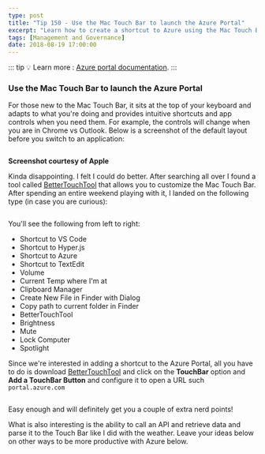 ```yaml
---
type: post
title: "Tip 150 - Use the Mac Touch Bar to launch the Azure Portal"
excerpt: "Learn how to create a shortcut to Azure using the Mac Touch Bar "
tags: [Management and Governance]
date: 2018-08-19 17:00:00
---
```


::: tip
:bulb: Learn more : [Azure portal documentation](https://docs.microsoft.com/azure/azure-portal/?WT.mc_id=docs-azuredevtips-azureappsdev).
:::

### Use the Mac Touch Bar to launch the Azure Portal

For those new to the Mac Touch Bar, it  sits at the top of your keyboard and adapts to what you're doing and provides intuitive shortcuts and app controls when you need them. For example, the controls will change when you are in Chrome vs Outlook. Below is a screenshot of the default layout before you switch to an application:

<img :src="$withBase('/files/keyboardaz1.png')">

**Screenshot courtesy of Apple**

Kinda disappointing. I felt I could do better. After searching all over I found a tool called [BetterTouchTool](https://folivora.ai/) that allows you to customize the Mac Touch Bar. After spending an entire weekend playing with it, I landed on the following type (in case you are curious):

<img :src="$withBase('/files/keyboardaz2.png')">

You'll see the following from left to right:

* Shortcut to VS Code
* Shortcut to Hyper.js
* Shortcut to Azure
* Shortcut to TextEdit
* Volume
* Current Temp where I'm at
* Clipboard Manager
* Create New File in Finder with Dialog
* Copy path to current folder in Finder
* BetterTouchTool
* Brightness
* Mute
* Lock Computer
* Spotlight

Since we're interested in adding a shortcut to the Azure Portal, all you have to do is download [BetterTouchTool](https://folivora.ai/) and click on the **TouchBar** option and **Add a TouchBar Button** and configure it to open a URL such `portal.azure.com`

<img :src="$withBase('/files/keyboardaz3.png')">

Easy enough and will definitely get you a couple of extra nerd points!

What is also interesting is the ability to call an API and retrieve data and parse it to the Touch Bar like I did with the weather. Leave your ideas below on other ways to be more productive with Azure below. 
